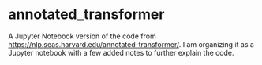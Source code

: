 # annotated_transformer
A Jupyter Notebook version of the code from https://nlp.seas.harvard.edu/annotated-transformer/. I am organizing it as a Jupyter notebook with a few added notes to further explain the code.
